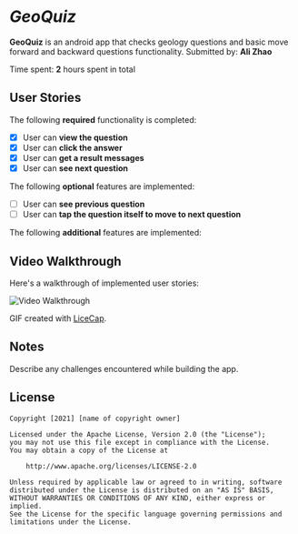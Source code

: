 # *GeoQuiz*

**GeoQuiz** is an android app that checks geology questions and basic move forward and backward questions functionality.
Submitted by: **Ali Zhao**

Time spent: **2** hours spent in total

## User Stories

The following **required** functionality is completed:

* [X] User can **view the question**
* [X] User can **click the answer** 
* [X] User can **get a result messages**
* [X] User can **see next question**

The following **optional** features are implemented:

* [ ] User can **see previous question**
* [ ] User can **tap the question itself to move to next question**

The following **additional** features are implemented:


## Video Walkthrough

Here's a walkthrough of implemented user stories:

<img src='http://i.imgur.com/link/to/your/gif/file.gif' title='Video Walkthrough' width='' alt='Video Walkthrough' />

GIF created with [LiceCap](http://www.cockos.com/licecap/).

## Notes

Describe any challenges encountered while building the app.

## License

    Copyright [2021] [name of copyright owner]

    Licensed under the Apache License, Version 2.0 (the "License");
    you may not use this file except in compliance with the License.
    You may obtain a copy of the License at

        http://www.apache.org/licenses/LICENSE-2.0

    Unless required by applicable law or agreed to in writing, software
    distributed under the License is distributed on an "AS IS" BASIS,
    WITHOUT WARRANTIES OR CONDITIONS OF ANY KIND, either express or implied.
    See the License for the specific language governing permissions and
    limitations under the License.
